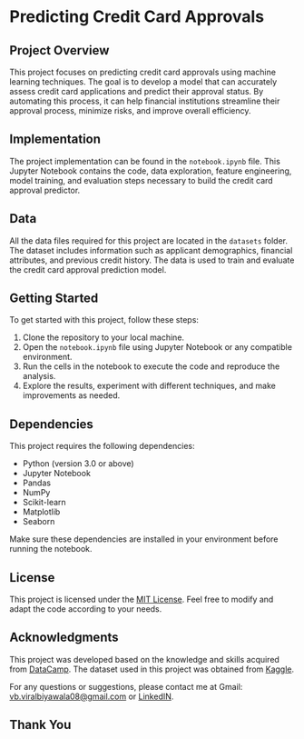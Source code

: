 # Predicting Credit Card Approvals

## Project Overview
This project focuses on predicting credit card approvals using machine learning techniques. The goal is to develop a model that can accurately assess credit card applications and predict their approval status. By automating this process, it can help financial institutions streamline their approval process, minimize risks, and improve overall efficiency.

## Implementation
The project implementation can be found in the `notebook.ipynb` file. This Jupyter Notebook contains the code, data exploration, feature engineering, model training, and evaluation steps necessary to build the credit card approval predictor.

## Data
All the data files required for this project are located in the `datasets` folder. The dataset includes information such as applicant demographics, financial attributes, and previous credit history. The data is used to train and evaluate the credit card approval prediction model.

## Getting Started
To get started with this project, follow these steps:

1. Clone the repository to your local machine.
2. Open the `notebook.ipynb` file using Jupyter Notebook or any compatible environment.
3. Run the cells in the notebook to execute the code and reproduce the analysis.
4. Explore the results, experiment with different techniques, and make improvements as needed.

## Dependencies
This project requires the following dependencies:
- Python (version 3.0 or above)
- Jupyter Notebook
- Pandas
- NumPy
- Scikit-learn
- Matplotlib
- Seaborn

Make sure these dependencies are installed in your environment before running the notebook.

## License
This project is licensed under the [MIT License](LICENSE). Feel free to modify and adapt the code according to your needs.

## Acknowledgments
 This project was developed based on the knowledge and skills acquired from [DataCamp](https://app.datacamp.com/). The dataset used in this project was obtained from [Kaggle](https://www.kaggle.com/).
>
For any questions or suggestions, please contact me at Gmail: vb.viralbiyawala08@gmail.com or [LinkedIN](https://www.linkedin.com/in/viralbiyawala/).

## **Thank You**